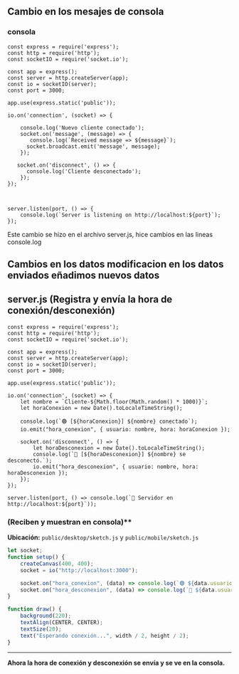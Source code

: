 #####
## Cambio en los mesajes de consola 

### consola
```
const express = require('express');
const http = require('http');
const socketIO = require('socket.io');

const app = express();
const server = http.createServer(app); 
const io = socketIO(server); 
const port = 3000;

app.use(express.static('public'));

io.on('connection', (socket) => {

    console.log('Nuevo cliente conectado');
    socket.on('message', (message) => {
       console.log(`Received message => ${message}`);
      socket.broadcast.emit('message', message);
    });

   socket.on('disconnect', () => {
      console.log('Cliente desconectado');
    });
});



server.listen(port, () => {
    console.log(`Server is listening on http://localhost:${port}`);
});

```

Este cambio se hizo en el archivo server.js, hice cambios en las lineas console.log

## Cambios en los datos modificacion en los datos enviados eñadimos nuevos datos 



## server.js (Registra y envía la hora de conexión/desconexión)

```
const express = require('express');
const http = require('http');
const socketIO = require('socket.io');

const app = express();
const server = http.createServer(app); 
const io = socketIO(server); 
const port = 3000;

app.use(express.static('public'));

io.on('connection', (socket) => {
    let nombre = `Cliente-${Math.floor(Math.random() * 1000)}`;
    let horaConexion = new Date().toLocaleTimeString();

    console.log(`🟢 [${horaConexion}] ${nombre} conectado`);
    io.emit("hora_conexion", { usuario: nombre, hora: horaConexion });

    socket.on('disconnect', () => {
        let horaDesconexion = new Date().toLocaleTimeString();
        console.log(`🔴 [${horaDesconexion}] ${nombre} se desconectó.`);
        io.emit("hora_desconexion", { usuario: nombre, hora: horaDesconexion });
    });
});

server.listen(port, () => console.log(`🚀 Servidor en http://localhost:${port}`));
```
###  (Reciben y muestran en consola)**  
**Ubicación:** `public/desktop/sketch.js` y `public/mobile/sketch.js`  

```js
let socket;
function setup() {
    createCanvas(400, 400);
    socket = io("http://localhost:3000");

    socket.on("hora_conexion", (data) => console.log(`🟢 ${data.usuario} conectado a las ${data.hora}`));
    socket.on("hora_desconexion", (data) => console.log(`🔴 ${data.usuario} desconectado a las ${data.hora}`));
}

function draw() {
    background(220);
    textAlign(CENTER, CENTER);
    textSize(20);
    text("Esperando conexión...", width / 2, height / 2);
}
```

---

 **Ahora la hora de conexión y desconexión se envía y se ve en la consola.**  



